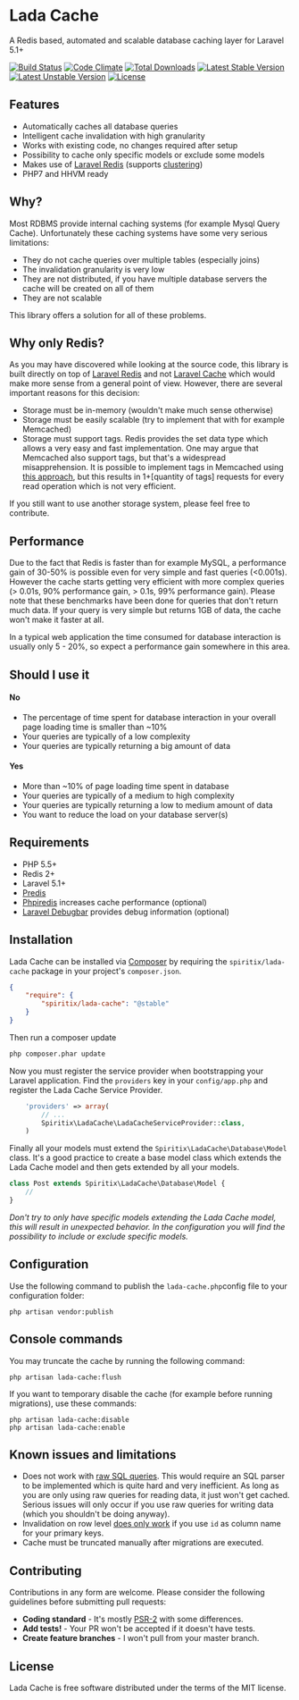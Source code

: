 # Lada Cache

A Redis based, automated and scalable database caching layer for Laravel 5.1+

[![Build Status](https://travis-ci.org/spiritix/lada-cache.svg?branch=master)](https://travis-ci.org/spiritix/lada-cache)
[![Code Climate](https://codeclimate.com/github/spiritix/lada-cache/badges/gpa.svg)](https://codeclimate.com/github/spiritix/lada-cache)
[![Total Downloads](https://poser.pugx.org/spiritix/lada-cache/d/total.svg)](https://packagist.org/packages/spiritix/lada-cache)
[![Latest Stable Version](https://poser.pugx.org/spiritix/lada-cache/v/stable.svg)](https://packagist.org/packages/spiritix/lada-cache)
[![Latest Unstable Version](https://poser.pugx.org/spiritix/lada-cache/v/unstable.svg)](https://packagist.org/packages/spiritix/lada-cache)
[![License](https://poser.pugx.org/spiritix/lada-cache/license.svg)](https://packagist.org/packages/spiritix/lada-cache)

## Features

- Automatically caches all database queries
- Intelligent cache invalidation with high granularity
- Works with existing code, no changes required after setup
- Possibility to cache only specific models or exclude some models
- Makes use of [Laravel Redis](http://laravel.com/docs/5.2/redis) (supports [clustering](https://laravel.com/docs/5.2/redis#introduction))
- PHP7 and HHVM ready

## Why?

Most RDBMS provide internal caching systems (for example Mysql Query Cache). Unfortunately these caching systems have some very serious limitations:

- They do not cache queries over multiple tables (especially joins)
- The invalidation granularity is very low
- They are not distributed, if you have multiple database servers the cache will be created on all of them
- They are not scalable

This library offers a solution for all of these problems.

## Why only Redis?

As you may have discovered while looking at the source code, this library is built directly on top of [Laravel Redis](http://laravel.com/docs/5.2/redis) and not [Laravel Cache](http://laravel.com/docs/5.2/cache) which would make more sense from a general point of view.
However, there are several important reasons for this decision:

- Storage must be in-memory (wouldn't make much sense otherwise)
- Storage must be easily scalable (try to implement that with for example Memcached)
- Storage must support tags. Redis provides the set data type which allows a very easy and fast implementation. One may argue that Memcached also support tags, but that's a widespread misapprehension. It is possible to implement tags in Memcached using [this approach](http://dev.venntro.com/2010/08/memcached-invalidation-for-sets-of-keys/), but this results in 1+[quantity of tags] requests for every read operation which is not very efficient.

If you still want to use another storage system, please feel free to contribute.

## Performance

Due to the fact that Redis is faster than for example MySQL, a performance gain of 30-50% is possible even for very simple and fast queries (<0.001s). However the cache starts getting very efficient with more complex queries (> 0.01s, 90% performance gain, > 0.1s, 99% performance gain). Please note that these benchmarks have been done for queries that don't return much data. If your query is very simple but returns 1GB of data, the cache won't make it faster at all.

In a typical web application the time consumed for database interaction is usually only 5 - 20%, so expect a performance gain somewhere in this area. 

## Should I use it

#### No
- The percentage of time spent for database interaction in your overall page loading time is smaller than ~10%
- Your queries are typically of a low complexity
- Your queries are typically returning a big amount of data

#### Yes
- More than ~10% of page loading time spent in database
- Your queries are typically of a medium to high complexity
- Your queries are typically returning a low to medium amount of data
- You want to reduce the load on your database server(s)

## Requirements

- PHP 5.5+
- Redis 2+
- Laravel 5.1+
- [Predis](https://github.com/nrk/predis) 
- [Phpiredis](https://github.com/nrk/phpiredis) increases cache performance (optional)
- [Laravel Debugbar](https://github.com/barryvdh/laravel-debugbar) provides debug information (optional)

## Installation

Lada Cache can be installed via [Composer](http://getcomposer.org) by requiring the
`spiritix/lada-cache` package in your project's `composer.json`.

```json
{
    "require": {
        "spiritix/lada-cache": "@stable"
    }
}
```

Then run a composer update
```sh
php composer.phar update
```

Now you must register the service provider when bootstrapping your Laravel application.
Find the `providers` key in your `config/app.php` and register the Lada Cache Service Provider.

```php
    'providers' => array(
        // ...
        Spiritix\LadaCache\LadaCacheServiceProvider::class,
    )
```

Finally all your models must extend the `Spiritix\LadaCache\Database\Model` class.
It's a good practice to create a base model class which extends the Lada Cache model and then gets extended by all your models.

```php
class Post extends Spiritix\LadaCache\Database\Model {
    //
}
```

_Don't try to only have specific models extending the Lada Cache model, this will result in unexpected behavior.
In the configuration you will find the possibility to include or exclude specific models._

## Configuration

Use the following command to publish the ``lada-cache.php``config file to your configuration folder:

```shell
php artisan vendor:publish
```

## Console commands

You may truncate the cache by running the following command:

```shell
php artisan lada-cache:flush
```

If you want to temporary disable the cache (for example before running migrations), use these commands:

```shell
php artisan lada-cache:disable
php artisan lada-cache:enable
````

## Known issues and limitations

- Does not work with [raw SQL queries](http://laravel.com/docs/5.2/database#running-queries). This would require an SQL parser to be implemented which is quite hard and very inefficient. As long as you are only using raw queries for reading data, it just won't get cached. Serious issues will only occur if you use raw queries for writing data (which you shouldn't be doing anyway).
- Invalidation on row level [does only work](https://github.com/spiritix/lada-cache/issues/16) if you use ``id`` as column name for your primary keys.
- Cache must be truncated manually after migrations are executed.

## Contributing

Contributions in any form are welcome.
Please consider the following guidelines before submitting pull requests:

- **Coding standard** - It's mostly [PSR-2](https://github.com/php-fig/fig-standards/blob/master/accepted/PSR-2-coding-style-guide.md) with some differences. 
- **Add tests!** - Your PR won't be accepted if it doesn't have tests.
- **Create feature branches** - I won't pull from your master branch.

## License

Lada Cache is free software distributed under the terms of the MIT license.